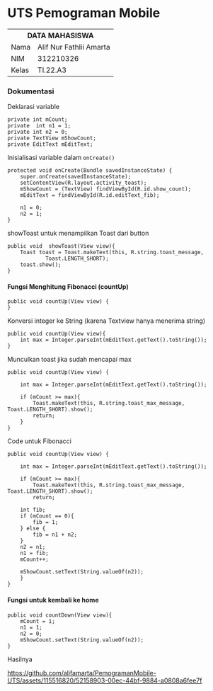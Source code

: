 <h1>UTS Pemograman Mobile</h1>

<table>
  <tr>
    <th colspan="2">DATA MAHASISWA</th>
  </tr>
  <tr>
    <td>Nama</td>
    <td>Alif Nur Fathlii Amarta</td>
  </tr>
  <tr>
    <td>NIM</td>
    <td>312210326</td>
  </tr>
  <tr>
    <td>Kelas</td>
    <td>TI.22.A3</td>
  </tr>
</table>

### Dokumentasi

Deklarasi variable

    private int mCount;
    private  int n1 = 1;
    private int n2 = 0;
    private TextView mShowCount;
    private EditText mEditText;

Inisialisasi variable dalam ```onCreate()```

    protected void onCreate(Bundle savedInstanceState) {
        super.onCreate(savedInstanceState);
        setContentView(R.layout.activity_toast);
        mShowCount = (TextView) findViewById(R.id.show_count);
        mEditText = findViewById(R.id.editText_fib);

        n1 = 0;
        n2 = 1;
    }

showToast untuk menampilkan Toast dari button

    public void  showToast(View view){
        Toast toast = Toast.makeText(this, R.string.toast_message,
                Toast.LENGTH_SHORT);
        toast.show();
    }

#### Fungsi Menghitung Fibonacci (countUp)

    public void countUp(View view) { 
    }

Konversi integer ke String (karena Textview hanya menerima string)

    public void countUp(View view){
        int max = Integer.parseInt(mEditText.getText().toString());
    }

Munculkan toast jika sudah mencapai max

    public void countUp(View view) {

        int max = Integer.parseInt(mEditText.getText().toString());

        if (mCount >= max){
            Toast.makeText(this, R.string.toast_max_message, Toast.LENGTH_SHORT).show();
            return;
        }
    }

Code untuk Fibonacci

    public void countUp(View view) {

        int max = Integer.parseInt(mEditText.getText().toString());

        if (mCount >= max){
            Toast.makeText(this, R.string.toast_max_message, Toast.LENGTH_SHORT).show();
            return;

        int fib;
        if (mCount == 0){
            fib = 1;
        } else {
            fib = n1 + n2;
        }
        n2 = n1;
        n1 = fib;
        mCount++;
        
        mShowCount.setText(String.valueOf(n2));
        }
    }

#### Fungsi untuk kembali ke home

    public void countDown(View view){
        mCount = 1;
        n1 = 1;
        n2 = 0;
        mShowCount.setText(String.valueOf(n2));
    }

Hasilnya


https://github.com/alifamarta/PemogramanMobile-UTS/assets/115516820/52158903-00ec-44bf-9884-a0808a6fee7f
